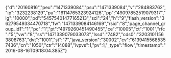 {"d":"20160816","peu":"1471339084","psu":"1471339084","v":"284883762","ip":"3232238129","pu":"16114765323924126","pp":"49097852519079317","lg":"10000","pd":"54575401477165213","sci":"24","h":"9","flash_version":"36279549334470718","fw":"1471339084146169","rsid":"8","page_channel_group_id1":"1","pc":"1","pt":"4979260451490455","ce":"10005","ct":"1001","rfc":"5","vw":"8","ss":"1471339079033073","lssd":"7482","cds0":"32031011563808763","dvt":"1001","st":"7","java_version":"30002","cv":"61394155685357436","cn":"1050","ctr":"14088","ivpvs":1,"pv":1,"_type":"flow","timestamp":"2016-08-16T09:18:04.385Z"}
